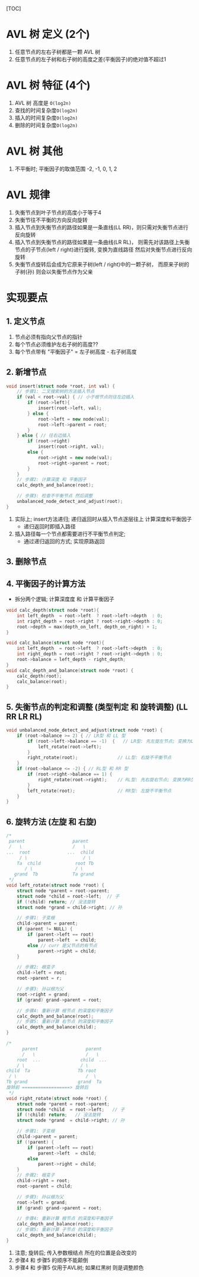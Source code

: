 [TOC]

# AVL 树 定义 (2个)
1. 任意节点的左右子树都是一颗 AVL 树
2. 任意节点的左子树和右子树的高度之差(平衡因子)的绝对值不超过1

# AVL 树 特征 (4个)
1. AVL 树 高度是 `O(log2n)`
2. 查找的时间复杂度`O(log2n)`
3. 插入的时间复杂度`O(log2n)`
4. 删除的时间复杂度`O(log2n)`

# AVL 树 其他
1. 不平衡时; 平衡因子的取值范围 -2, -1, 0, 1, 2

# AVL 规律
1. 失衡节点到叶子节点的高度小于等于4
2. 失衡节往不平衡的方向反向旋转
3. 插入节点到失衡节点的路径如果是一条直线(LL RR)，则只需对失衡节点进行反向旋转
4. 插入节点到失衡节点的路径如果是一条曲线(LR RL)，
   则需先对该路径上失衡节点的子节点(left / right)进行旋转, 变换为直线路径
   然后对失衡节点进行反向旋转
5. 失衡节点旋转后会成为它原来子树(left / right)中的一颗子树，
   而原来子树的子树(孙) 则会以失衡节点作为父亲

# 实现要点
## 1. 定义节点
1. 节点必须有指向父节点的指针
2. 每个节点必须维护左右子树的高度??
3. 每个节点带有  "平衡因子" = 左子树高度 - 右子树高度

## 2. 新增节点
```c++
void insert(struct node *root, int val) {
    // 步骤1: 二叉搜索树的方法插入节点
    if (val < root->val) { // 小于根节点则往左边插入
        if (root->left){
            insert(root->left, val);
        } else {
            root->left = new node(val);
            root->left->parent = root;
        }
    } else { // 往右边插入
        if (root->right)
            insert(root->right, val);
        else {
            root->right = new node(val);
            root->right->parent = root;
        }
    }
    // 步骤2: 计算深度 和 平衡因子
    calc_depth_and_balance(root);

    // 步骤3: 检查不平衡节点 然后调整
    unbalanced_node_detect_and_adjust(root);
}
```
1. 实际上; insert方法递归; 递归返回时从插入节点逐层往上 计算深度和平衡因子
    + 递归返回时即插入路径
2. 插入路径每一个节点都需要进行不平衡节点判定; 
    + 通过递归返回的方式; 实现原路返回

## 3. 删除节点

## 4. 平衡因子的计算方法
+ 拆分两个逻辑; 计算深度度 和 计算平衡因子
```c++
void calc_depth(struct node *root){
    int left_depth  = root->left  ? root->left->depth  : 0;
    int right_depth = root->right ? root->right->depth : 0;
    root->depth = max(depth_on_left, depth_on_right) + 1;
}

void calc_balance(struct node *root){
    int left_depth  = root->left  ? root->left->depth  : 0;
    int right_depth = root->right ? root->right->depth : 0;
    root->balance = left_depth - right_depth;
}
void calc_depth_and_balance(struct node *root) {
    calc_depth(root);
    calc_balance(root);
}
```

## 5. 失衡节点的判定和调整 (类型判定 和 旋转调整)  (LL RR LR RL)
```c++
void unbalanced_node_detect_and_adjust(struct node *root) {
    if (root->balance >= 2) { // LR型 和 LL 型
        if (root->left->balance == -1)  {   // LR型: 先左旋左节点; 变换为LL型
            left_rotate(root->left);
        }
        right_rotate(root);               // LL型: 右旋不平衡节点
    }
    if (root->balance <= -2) { // RL型 和 RR 型
        if (root->right->balance == 1) {
            right_rotate(root->right);    // RL型: 先右旋右节点; 变换为RR型
        }
        left_rotate(root);                // RR型: 左旋不平衡节点
    }
}
```

## 6. 旋转方法 (左旋 和 右旋)
```c++
/*
 parent                  parent
 /   \                   /   \
...  root              ...  child
     / \                     / \
    Ta  child             root Tb
       / \                / \
   grand  Tb             Ta grand
 */
void left_rotate(struct node *root) {
    struct node *parent = root->parent;
    struct node *child = root->left;  // 子
    if (!child) return; // 没法旋转
    struct node *grand = child->right; // 孙

    // 步骤1: 子变根
    child->parent = parent;
    if (parent != NULL) {
        if (parent->left == root)
            parent->left  = child;
        else // curr 是父节点的有节点
            parent->right = child;
    }

    // 步骤2: 根变子
    child->left = root;
    root->parent = r;

    // 步骤3: 孙以根为父
    root->right = grand;
    if (grand) grand->parent = root;

    // 步骤4: 重新计算 根节点 的深度和平衡因子
    calc_depth_and_balance(root);
    // 步骤5: 重新计算 右节点 的深度和平衡因子
    calc_depth_and_balance(child);
}

/*
      parent                  parent
      /   \                   /   \
    root  ...               child  ...
    / \                     / \
child  Ta                  Tb root
 / \                          /  \
Tb grand                   grand  Ta
旋转前 ==================> 旋转后
 */
void right_rotate(struct node *root) {
    struct node *parent = root->parent;
    struct node *child  = root->left;   // 子
    if (!child) return;   // 没法旋转
    struct node *grand  = child->right; // 孙

    // 步骤1: 子变根
    child->parent = parent;
    if (!parent) {
        if (parent->left == root)
            parent->left  = child;
        else
            parent->right = child;
    }
    // 步骤2: 根变子
    child->right = root;
    root->parent = child;

    // 步骤3: 孙以根为父
    root->left = grand;
    if (grand) grand->parent = root;

    // 步骤4: 重新计算 根节点 的深度和平衡因子
    calc_depth_and_balance(root);
    // 步骤5: 重新计算 子节点 的深度和平衡因子
    calc_depth_and_balance(child);
}
```
1. 注意; 旋转后; 传入参数根结点 所在的位置是会改变的
2. 步骤4 和 步骤5 的顺序不能颠倒
4. 步骤4 和 步骤5 仅用于AVL树; 如果红黑树 则是调整颜色
